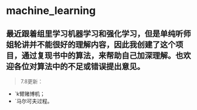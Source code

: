 machine_learning
===
最近跟着组里学习机器学习和强化学习，但是单纯听师姐轮讲并不能很好的理解内容，因此我创建了这个项目，通过复现书中的算法，来帮助自己加深理解。也欢迎各位对算法中的不足或错误提出意见。
---
>7.8更新：
- `k臂赌博机；
- `马尔可夫过程。

